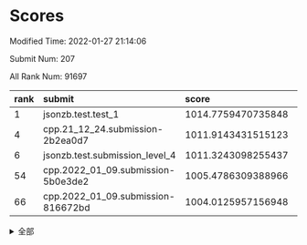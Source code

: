 # Scores

Modified Time: 2022-01-27 21:14:06

Submit Num: 207

All Rank Num: 91697

| rank |               submit               |       score        |       sigma        | pk_num |
| :--- | :--------------------------------- | :----------------- | :----------------- | :----- |
| 1    | jsonzb.test.test_1                 | 1014.7759470735848 | 0.8393287706782704 | 1772   |
| 4    | cpp.21_12_24.submission-2b2ea0d7   | 1011.9143431515123 | 0.7783770328442392 | 1774   |
| 6    | jsonzb.test.submission_level_4     | 1011.3243098255437 | 0.7826302997613346 | 1770   |
| 54   | cpp.2022_01_09.submission-5b0e3de2 | 1005.4786309388966 | 0.7236933532784867 | 1775   |
| 66   | cpp.2022_01_09.submission-816672bd | 1004.0125957156948 | 0.7047051010052211 | 1771   |


<details>
<summary>全部</summary>

| rank |                 submit                 |       score        |       sigma        | pk_num |
| :--- | :------------------------------------- | :----------------- | :----------------- | :----- |
| 1    | jsonzb.test.test_1                     | 1014.7759470735848 | 0.8393287706782704 | 1772   |
| 2    | gobigger.level_3.submission_level_3_16 | 1012.0899500929137 | 0.7941202843723216 | 1771   |
| 3    | gobigger.level_3.submission_level_3_31 | 1012.0692040816907 | 0.813768248902794  | 1774   |
| 4    | cpp.21_12_24.submission-2b2ea0d7       | 1011.9143431515123 | 0.7783770328442392 | 1774   |
| 5    | gobigger.level_3.submission_level_3_5  | 1011.5152405450611 | 0.7792755704115613 | 1770   |
| 6    | jsonzb.test.submission_level_4         | 1011.3243098255437 | 0.7826302997613346 | 1770   |
| 7    | gobigger.level_3.submission_level_3_9  | 1011.251705482856  | 0.7931512397983516 | 1769   |
| 8    | gobigger.level_3.submission_level_3_8  | 1010.9776929429139 | 0.7924514869183997 | 1770   |
| 9    | gobigger.level_3.submission_level_3_3  | 1010.7547070906269 | 0.7455048035670887 | 1775   |
| 10   | gobigger.level_3.submission_level_3_26 | 1010.6811322320938 | 0.7595939526256488 | 1770   |
| 11   | gobigger.level_3.submission_level_3_38 | 1010.6629792703112 | 0.7721028480181169 | 1777   |
| 12   | gobigger.level_3.submission_level_3_39 | 1010.6191250587773 | 0.7444400237745769 | 1774   |
| 13   | gobigger.level_3.submission_level_3_30 | 1010.5685258001769 | 0.7623335127050463 | 1769   |
| 14   | gobigger.level_3.submission_level_3_44 | 1010.4570882541628 | 0.7527176406980378 | 1767   |
| 15   | gobigger.level_3.submission_level_3_15 | 1010.4154273424894 | 0.7520839605674008 | 1778   |
| 16   | gobigger.level_3.submission_level_3_13 | 1010.4006988428773 | 0.7621927166926302 | 1777   |
| 17   | gobigger.level_3.submission_level_3_2  | 1010.3935458176661 | 0.7839819883112528 | 1769   |
| 18   | gobigger.level_3.submission_level_3_37 | 1010.3604983124834 | 0.7643777741000966 | 1775   |
| 19   | gobigger.level_3.submission_level_3_35 | 1010.34725133882   | 0.7449590868183338 | 1771   |
| 20   | gobigger.level_3.submission_level_3_20 | 1010.3460240277998 | 0.7480078272736863 | 1773   |
| 21   | gobigger.level_3.submission_level_3_23 | 1010.2858277888728 | 0.7499945651980352 | 1775   |
| 22   | gobigger.level_3.submission_level_3_33 | 1010.2642983062705 | 0.7481537549760374 | 1772   |
| 23   | gobigger.level_3.submission_level_3_29 | 1010.2385519419231 | 0.764655028345692  | 1771   |
| 24   | gobigger.level_3.submission_level_3_34 | 1010.2227036981437 | 0.7493667918046756 | 1775   |
| 25   | gobigger.level_3.submission_level_3_4  | 1010.1500766208192 | 0.7778352226353227 | 1770   |
| 26   | gobigger.level_3.submission_level_3_21 | 1010.0568691768325 | 0.7536729767533272 | 1771   |
| 27   | gobigger.level_3.submission_level_3_12 | 1009.9673118043964 | 0.7418805508257827 | 1770   |
| 28   | gobigger.level_3.submission_level_3_6  | 1009.9645899923968 | 0.7770521668934562 | 1771   |
| 29   | gobigger.level_3.submission_level_3_27 | 1009.8850948237173 | 0.7637688401901114 | 1775   |
| 30   | gobigger.level_3.submission_level_3_7  | 1009.8640509936209 | 0.7568153860725407 | 1775   |
| 31   | gobigger.level_3.submission_level_3_43 | 1009.8580299815947 | 0.764384304490599  | 1772   |
| 32   | gobigger.level_3.submission_level_3_17 | 1009.8234560097601 | 0.7396612192736733 | 1775   |
| 33   | gobigger.level_3.submission_level_3_11 | 1009.8002619713961 | 0.7533132347821869 | 1769   |
| 34   | gobigger.level_3.submission_level_3_42 | 1009.7686802962331 | 0.7815351809908153 | 1773   |
| 35   | gobigger.level_3.submission_level_3_14 | 1009.7403784208132 | 0.7910065864567768 | 1770   |
| 36   | gobigger.level_3.submission_level_3_32 | 1009.7374324664552 | 0.7722692523333574 | 1778   |
| 37   | gobigger.level_3.submission_level_3_40 | 1009.729125280968  | 0.7584531820966661 | 1773   |
| 38   | gobigger.level_3.submission_level_3_28 | 1009.6903503087616 | 0.767737384976443  | 1770   |
| 39   | gobigger.level_3.submission_level_3_48 | 1009.5374492873729 | 0.7871467159298607 | 1769   |
| 40   | gobigger.level_3.submission_level_3_47 | 1009.5258174825832 | 0.7484360775868143 | 1774   |
| 41   | gobigger.level_3.submission_level_3_19 | 1009.4909642106503 | 0.7657626869637413 | 1774   |
| 42   | gobigger.level_3.submission_level_3_41 | 1009.4301559481501 | 0.7483238347289928 | 1777   |
| 43   | gobigger.level_3.submission_level_3_24 | 1009.38681190071   | 0.7484294359726759 | 1774   |
| 44   | gobigger.level_3.submission_level_3_45 | 1009.3183612623225 | 0.7445880443681991 | 1771   |
| 45   | gobigger.level_3.submission_level_3_1  | 1009.163510616762  | 0.7336703322835565 | 1773   |
| 46   | gobigger.level_3.submission_level_3_49 | 1009.1137275442102 | 0.7490604257161653 | 1775   |
| 47   | gobigger.level_3.submission_level_3_25 | 1009.0281003378637 | 0.7538412429155499 | 1767   |
| 48   | gobigger.level_3.submission_level_3_36 | 1008.9199923092419 | 0.7583144081210954 | 1771   |
| 49   | gobigger.level_3.submission_level_3_10 | 1008.7752234708809 | 0.7544455993325379 | 1769   |
| 50   | gobigger.level_3.submission_level_3_0  | 1008.7626562935284 | 0.7571854025452237 | 1769   |
| 51   | gobigger.level_3.submission_level_3_46 | 1008.4749305089887 | 0.7607864891485024 | 1768   |
| 52   | gobigger.level_3.submission_level_3_22 | 1008.4278366938203 | 0.7347645324039548 | 1771   |
| 53   | gobigger.level_3.submission_level_3_18 | 1008.3979089315415 | 0.7386239687217707 | 1772   |
| 54   | cpp.2022_01_09.submission-5b0e3de2     | 1005.4786309388966 | 0.7236933532784867 | 1775   |
| 55   | gobigger.level_1.submission_level_1_5  | 1005.1048570699237 | 0.7291517180674518 | 1777   |
| 56   | gobigger.level_1.submission_level_1_11 | 1004.6938879780975 | 0.7114186329907833 | 1775   |
| 57   | gobigger.level_1.submission_level_1_30 | 1004.4721917982919 | 0.7207841958140369 | 1771   |
| 58   | gobigger.level_1.submission_level_1_21 | 1004.337898863389  | 0.7206431023021526 | 1773   |
| 59   | gobigger.level_1.submission_level_1_33 | 1004.2731743861453 | 0.7320685010143608 | 1770   |
| 60   | gobigger.level_1.submission_level_1_26 | 1004.1712197820951 | 0.7036236347404007 | 1769   |
| 61   | gobigger.level_1.submission_level_1_23 | 1004.1444743461503 | 0.7175456490986342 | 1774   |
| 62   | gobigger.level_1.submission_level_1_17 | 1004.1313527170388 | 0.7300565595883006 | 1767   |
| 63   | gobigger.level_1.submission_level_1_18 | 1004.113099703387  | 0.7188350155945628 | 1773   |
| 64   | gobigger.level_1.submission_level_1_39 | 1004.1077680300025 | 0.720976421168769  | 1771   |
| 65   | gobigger.level_1.submission_level_1_20 | 1004.1059348497417 | 0.7118583547275379 | 1771   |
| 66   | cpp.2022_01_09.submission-816672bd     | 1004.0125957156948 | 0.7047051010052211 | 1771   |
| 67   | gobigger.level_1.submission_level_1_1  | 1003.9013634938065 | 0.7200762621450155 | 1773   |
| 68   | gobigger.level_1.submission_level_1_6  | 1003.8005247214058 | 0.7044767046852658 | 1772   |
| 69   | gobigger.level_1.submission_level_1_31 | 1003.7130259434989 | 0.7243881994584034 | 1773   |
| 70   | gobigger.level_1.submission_level_1_43 | 1003.6994996836389 | 0.7026571823114319 | 1769   |
| 71   | gobigger.level_1.submission_level_1_49 | 1003.5540438544192 | 0.7155561799833763 | 1774   |
| 72   | gobigger.level_1.submission_level_1_28 | 1003.5186521714481 | 0.7130940095330427 | 1771   |
| 73   | gobigger.level_1.submission_level_1_32 | 1003.4456894874958 | 0.7173631867374055 | 1770   |
| 74   | gobigger.level_1.submission_level_1_45 | 1003.4409454648137 | 0.7146482624227886 | 1776   |
| 75   | gobigger.level_1.submission_level_1_16 | 1003.4208371099787 | 0.7128517761786708 | 1774   |
| 76   | gobigger.level_1.submission_level_1_25 | 1003.3657679253563 | 0.7131317468892833 | 1771   |
| 77   | gobigger.level_1.submission_level_1_7  | 1003.3554002995155 | 0.7157064306300488 | 1774   |
| 78   | gobigger.level_1.submission_level_1_22 | 1003.3545436057866 | 0.7365374578505413 | 1769   |
| 79   | gobigger.level_1.submission_level_1_37 | 1003.3236909666392 | 0.7178883135027081 | 1772   |
| 80   | gobigger.level_1.submission_level_1_12 | 1003.2585402260274 | 0.7211016022781808 | 1768   |
| 81   | gobigger.level_1.submission_level_1_3  | 1003.176428406197  | 0.7215324963160872 | 1771   |
| 82   | gobigger.level_1.submission_level_1_36 | 1003.1559651859403 | 0.7035179401803141 | 1776   |
| 83   | gobigger.level_1.submission_level_1_41 | 1003.1130835361678 | 0.7056893478355544 | 1771   |
| 84   | gobigger.level_1.submission_level_1_46 | 1003.0348398607453 | 0.7176889197447054 | 1771   |
| 85   | gobigger.level_1.submission_level_1_2  | 1002.977055757008  | 0.7155913720168509 | 1770   |
| 86   | gobigger.level_1.submission_level_1_15 | 1002.9667951135837 | 0.7094227497854059 | 1769   |
| 87   | gobigger.level_1.submission_level_1_40 | 1002.9567578785217 | 0.7067098430023323 | 1769   |
| 88   | gobigger.level_1.submission_level_1_42 | 1002.8621154191491 | 0.7206942111316067 | 1778   |
| 89   | gobigger.level_1.submission_level_1_38 | 1002.8514697184203 | 0.7138620493826456 | 1765   |
| 90   | gobigger.level_1.submission_level_1_44 | 1002.7799815970245 | 0.7228657548858947 | 1772   |
| 91   | gobigger.level_1.submission_level_1_4  | 1002.7170684958099 | 0.7139191625168957 | 1770   |
| 92   | gobigger.level_1.submission_level_1_27 | 1002.6260779277073 | 0.7247994779787204 | 1771   |
| 93   | gobigger.level_1.submission_level_1_13 | 1002.5852463858529 | 0.7184061874233726 | 1773   |
| 94   | gobigger.level_1.submission_level_1_14 | 1002.5624149233611 | 0.7098693649534551 | 1774   |
| 95   | gobigger.level_1.submission_level_1_10 | 1002.3550197989795 | 0.7303414559151578 | 1772   |
| 96   | gobigger.level_1.submission_level_1_19 | 1002.301372985511  | 0.7119869354613337 | 1770   |
| 97   | gobigger.level_1.submission_level_1_47 | 1002.2921768666079 | 0.7154264381047856 | 1775   |
| 98   | gobigger.level_1.submission_level_1_48 | 1002.2451802934725 | 0.7298720983209669 | 1769   |
| 99   | gobigger.level_1.submission_level_1_9  | 1002.2445315487048 | 0.713424400311626  | 1769   |
| 100  | gobigger.level_1.submission_level_1_8  | 1002.2174560422949 | 0.7200894464856525 | 1775   |
| 101  | gobigger.level_1.submission_level_1_0  | 1002.1971508660698 | 0.7138838453496653 | 1769   |
| 102  | gobigger.level_1.submission_level_1_29 | 1002.1632853785281 | 0.7138403577272289 | 1770   |
| 103  | gobigger.level_1.submission_level_1_34 | 1002.0054460919599 | 0.7167374585521252 | 1777   |
| 104  | gobigger.level_1.submission_level_1_24 | 1001.7653890340863 | 0.7137381950777237 | 1766   |
| 105  | gobigger.level_1.submission_level_1_35 | 1001.7199028218048 | 0.7158547097335713 | 1765   |
| 106  | gobigger.random.submission_random_11   | 997.3175319316138  | 0.6983897944438333 | 1772   |
| 107  | gobigger.random.submission_random_13   | 997.3153309721764  | 0.6991924798380338 | 1770   |
| 108  | gobigger.random.submission_random_39   | 997.2359948066736  | 0.7152310611070918 | 1771   |
| 109  | gobigger.random.submission_random_47   | 997.159676791244   | 0.7152922643319672 | 1770   |
| 110  | gobigger.random.submission_random_38   | 997.1379993763061  | 0.709018556634214  | 1770   |
| 111  | gobigger.random.submission_random_1    | 996.9260523780945  | 0.7091876747242237 | 1772   |
| 112  | gobigger.random.submission_random_48   | 996.9132186823084  | 0.7020706241043249 | 1770   |
| 113  | gobigger.random.submission_random_45   | 996.8500473064611  | 0.71776588914376   | 1771   |
| 114  | gobigger.random.submission_random_35   | 996.8362272221581  | 0.7117278476016614 | 1771   |
| 115  | gobigger.random.submission_random_7    | 996.8072205991838  | 0.7144691239903892 | 1774   |
| 116  | gobigger.random.submission_random_46   | 996.7128516057282  | 0.7096340035595965 | 1775   |
| 117  | gobigger.random.submission_random_6    | 996.6679608340531  | 0.7259086810094807 | 1773   |
| 118  | gobigger.random.submission_random_12   | 996.5947551628916  | 0.7035803415853981 | 1774   |
| 119  | gobigger.random.submission_random_26   | 996.5418715142172  | 0.7029724095167313 | 1775   |
| 120  | gobigger.random.submission_random_28   | 996.5146640172208  | 0.7135921403124613 | 1767   |
| 121  | gobigger.random.submission_random_5    | 996.4903412870552  | 0.7114019037580561 | 1775   |
| 122  | gobigger.random.submission_random_23   | 996.434643721413   | 0.7107464211474185 | 1769   |
| 123  | gobigger.random.submission_random_21   | 996.4069767757015  | 0.7103581704724592 | 1773   |
| 124  | gobigger.random.submission_random_9    | 996.2972994971739  | 0.710673292844149  | 1772   |
| 125  | gobigger.random.submission_random_4    | 996.241733135833   | 0.7059488734933295 | 1771   |
| 126  | gobigger.random.submission_random_18   | 996.155334386407   | 0.6998668674937208 | 1771   |
| 127  | gobigger.random.submission_random_22   | 996.0319450673189  | 0.7060955446902205 | 1774   |
| 128  | gobigger.random.submission_random_44   | 995.9523255985495  | 0.7138990052021883 | 1775   |
| 129  | gobigger.random.submission_random_34   | 995.9242609260237  | 0.7142324118491987 | 1770   |
| 130  | gobigger.random.submission_random_19   | 995.864935808023   | 0.702122839100115  | 1778   |
| 131  | gobigger.random.submission_random_14   | 995.863263977832   | 0.7278699741803619 | 1768   |
| 132  | gobigger.random.submission_random_25   | 995.7467748994513  | 0.723538370662771  | 1777   |
| 133  | gobigger.random.submission_random_27   | 995.6747320440824  | 0.7039805469065735 | 1771   |
| 134  | gobigger.random.submission_random_41   | 995.6543250871758  | 0.7034632731413005 | 1772   |
| 135  | gobigger.random.submission_random_2    | 995.6477788296444  | 0.6970900744319005 | 1773   |
| 136  | gobigger.random.submission_random_15   | 995.6441690890972  | 0.7082548021476982 | 1773   |
| 137  | gobigger.random.submission_random_24   | 995.6289247954077  | 0.7124423799592229 | 1772   |
| 138  | gobigger.random.submission_random_0    | 995.6219286278196  | 0.7163055143898635 | 1766   |
| 139  | gobigger.random.submission_random_31   | 995.5264491912435  | 0.7128236328012009 | 1777   |
| 140  | gobigger.random.submission_random_49   | 995.518441371216   | 0.7263139616691812 | 1773   |
| 141  | gobigger.random.submission_random_29   | 995.4789823597965  | 0.725398769212358  | 1772   |
| 142  | gobigger.random.submission_random_16   | 995.4533984383918  | 0.7266412131838192 | 1774   |
| 143  | gobigger.random.submission_random_8    | 995.3447725275847  | 0.7260227545659627 | 1777   |
| 144  | gobigger.random.submission_random_37   | 995.1836481109373  | 0.7151981989154782 | 1773   |
| 145  | gobigger.random.submission_random_30   | 995.1811727517389  | 0.7115020531240186 | 1770   |
| 146  | gobigger.random.submission_random_32   | 995.179822471698   | 0.7155888546214471 | 1767   |
| 147  | gobigger.random.submission_random_43   | 995.1120398955563  | 0.7122273621858899 | 1771   |
| 148  | gobigger.random.submission_random_40   | 995.0580084986265  | 0.7084819118999477 | 1768   |
| 149  | gobigger.random.submission_random_33   | 995.019696681596   | 0.7237483893312718 | 1769   |
| 150  | gobigger.random.submission_random_3    | 994.8621954012056  | 0.7368863412717087 | 1773   |
| 151  | gobigger.random.submission_random_17   | 994.8401606434085  | 0.7146328469840952 | 1775   |
| 152  | gobigger.random.submission_random_20   | 994.8210055990163  | 0.7082519789992259 | 1771   |
| 153  | gobigger.random.submission_random_36   | 994.7002802298654  | 0.7166459591200568 | 1771   |
| 154  | gobigger.level_2.submission_level_2_26 | 994.5732979759985  | 0.7491873837877981 | 1773   |
| 155  | gobigger.random.submission_random_10   | 994.3851090970459  | 0.7295773787988991 | 1777   |
| 156  | gobigger.random.submission_random_42   | 993.9873249152506  | 0.7108354361821742 | 1776   |
| 157  | gobigger.level_2.submission_level_2_25 | 993.7068517451219  | 0.7389715749567219 | 1768   |
| 158  | gobigger.level_2.submission_level_2_24 | 993.422458143522   | 0.7277183545759792 | 1769   |
| 159  | gobigger.level_2.submission_level_2_7  | 993.0657346351636  | 0.732136532359376  | 1774   |
| 160  | gobigger.level_2.submission_level_2_32 | 993.0591585871299  | 0.7376360419925965 | 1773   |
| 161  | gobigger.level_2.submission_level_2_27 | 993.0294402778876  | 0.7403213750335907 | 1777   |
| 162  | gobigger.level_2.submission_level_2_5  | 992.9263641382396  | 0.7384557592659539 | 1774   |
| 163  | gobigger.level_2.submission_level_2_46 | 992.9107105651702  | 0.7313189363213397 | 1773   |
| 164  | gobigger.level_2.submission_level_2_42 | 992.9085925688321  | 0.7437214764075959 | 1770   |
| 165  | gobigger.level_2.submission_level_2_23 | 992.7892013374085  | 0.7407413799628545 | 1775   |
| 166  | gobigger.level_2.submission_level_2_17 | 992.7108728452944  | 0.7520975063066216 | 1770   |
| 167  | gobigger.level_2.submission_level_2_22 | 992.7004921513267  | 0.7482910626214645 | 1769   |
| 168  | gobigger.level_2.submission_level_2_10 | 992.4778150952376  | 0.7363069800230997 | 1769   |
| 169  | gobigger.level_2.submission_level_2_48 | 992.4612354926575  | 0.7531573825960975 | 1771   |
| 170  | gobigger.level_2.submission_level_2_9  | 992.4037132443519  | 0.7221300389923638 | 1773   |
| 171  | gobigger.level_2.submission_level_2_28 | 992.3839633132555  | 0.7357044589143118 | 1774   |
| 172  | gobigger.level_2.submission_level_2_14 | 992.2244537824521  | 0.7383736407697259 | 1775   |
| 173  | gobigger.level_2.submission_level_2_36 | 992.2092892094255  | 0.7269327334070654 | 1773   |
| 174  | gobigger.level_2.submission_level_2_16 | 992.2084930090816  | 0.7490553610544834 | 1772   |
| 175  | gobigger.level_2.submission_level_2_0  | 992.205300821372   | 0.7380708072551441 | 1768   |
| 176  | gobigger.level_2.submission_level_2_8  | 992.1422239864959  | 0.7599578402209356 | 1773   |
| 177  | gobigger.level_2.submission_level_2_44 | 992.1348611426179  | 0.7523366353683719 | 1770   |
| 178  | gobigger.level_2.submission_level_2_49 | 992.1262750650786  | 0.7405792171161173 | 1771   |
| 179  | gobigger.level_2.submission_level_2_12 | 992.124835167868   | 0.7387662788131875 | 1771   |
| 180  | gobigger.level_2.submission_level_2_18 | 992.0808703116247  | 0.739554221208135  | 1772   |
| 181  | gobigger.level_2.submission_level_2_30 | 992.0453048186772  | 0.7483963804011267 | 1775   |
| 182  | gobigger.level_2.submission_level_2_11 | 992.0049925736831  | 0.7436798411169295 | 1773   |
| 183  | gobigger.level_2.submission_level_2_3  | 991.9235692340847  | 0.7287502048448953 | 1773   |
| 184  | gobigger.level_2.submission_level_2_47 | 991.8839597036471  | 0.7612467564096715 | 1777   |
| 185  | gobigger.level_2.submission_level_2_41 | 991.8414189046015  | 0.748049888669839  | 1773   |
| 186  | gobigger.level_2.submission_level_2_37 | 991.8079506025855  | 0.7460054762761038 | 1771   |
| 187  | gobigger.level_2.submission_level_2_38 | 991.7977662115718  | 0.749037058932618  | 1770   |
| 188  | gobigger.level_2.submission_level_2_4  | 991.7933713003528  | 0.7602699561225742 | 1771   |
| 189  | gobigger.level_2.submission_level_2_33 | 991.7014904092558  | 0.7424750379167611 | 1767   |
| 190  | gobigger.level_2.submission_level_2_29 | 991.6383889383724  | 0.7405116873361338 | 1768   |
| 191  | gobigger.level_2.submission_level_2_35 | 991.5982330204713  | 0.7723378382270271 | 1775   |
| 192  | gobigger.level_2.submission_level_2_2  | 991.4377198187098  | 0.7490514323186358 | 1768   |
| 193  | gobigger.level_2.submission_level_2_31 | 991.3909637669786  | 0.7234048302753142 | 1769   |
| 194  | gobigger.level_2.submission_level_2_13 | 991.2528810947946  | 0.7403500522320939 | 1778   |
| 195  | gobigger.level_2.submission_level_2_45 | 991.200926286322   | 0.7816529737604895 | 1774   |
| 196  | gobigger.level_2.submission_level_2_21 | 991.1268339882831  | 0.7686129980843287 | 1770   |
| 197  | gobigger.level_2.submission_level_2_1  | 991.0503371990746  | 0.7516620467214108 | 1766   |
| 198  | gobigger.level_2.submission_level_2_39 | 990.9931888098023  | 0.7508664413400182 | 1773   |
| 199  | gobigger.level_2.submission_level_2_19 | 990.964240432301   | 0.7552493953341243 | 1773   |
| 200  | gobigger.level_2.submission_level_2_6  | 990.8844988917996  | 0.757903633182025  | 1775   |
| 201  | gobigger.level_2.submission_level_2_34 | 990.4846363810378  | 0.7481384465735302 | 1777   |
| 202  | gobigger.level_2.submission_level_2_43 | 990.4104304064012  | 0.7669967207357246 | 1768   |
| 203  | gobigger.level_2.submission_level_2_15 | 990.3603218860721  | 0.7759033361833635 | 1771   |
| 204  | gobigger.level_2.submission_level_2_40 | 990.0845906400698  | 0.7872484179378937 | 1770   |
| 205  | gobigger.level_2.submission_level_2_20 | 989.078195050571   | 0.7990143294490677 | 1772   |
| 206  | gobigger.none.submission_none_1        | 978.4990227912998  | 1.196745223625468  | 1770   |
| 207  | gobigger.none.submission_none_0        | 975.7077328777042  | 1.3875383506829926 | 1774   |

</details>